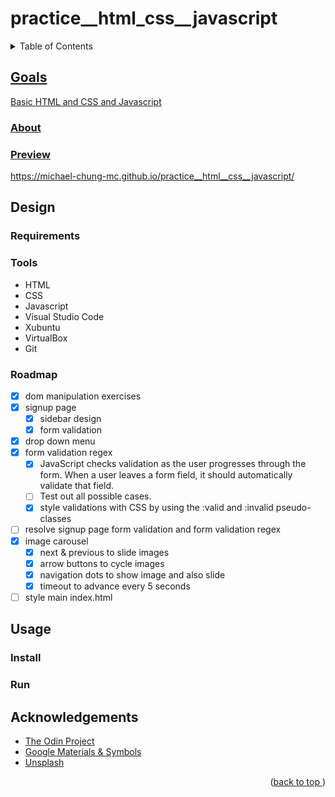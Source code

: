 # practice__html_css__javascript
<a name="readme-top"></a>
<details>
    <summary>Table of Contents</summary>
    <ol>
        <li><a href="#goals">Goals</a>
            <ul>
                <li><a href="#about">About</li>
                <li><a href="#preview">Preview</li>
            </ul>
        </li>
        <li><a href="#design">Design</li>
          <ul>
            <li><a href="#requirements">Tools</li>
            <li><a href="#tools">Tools</li>
            <li><a href="#roadmap">Roadmap</li>
          </ul>
        </li>
        <li><a href="#usage">Usage</a>
            <ul>
                <li><a href="#install">Install</li>
                <li><a href="#run">Run</li>
            </ul>
        </li>
        <li><a href="#acknowledgements">Acknowledgements</li>
    </ol>
</details>

## Goals
Basic HTML and CSS and Javascript
### About
### Preview
https://michael-chung-mc.github.io/practice__html__css__javascript/
## Design
### Requirements
### Tools
* HTML
* CSS
* Javascript
* Visual Studio Code
* Xubuntu
* VirtualBox
* Git
### Roadmap
- [x] dom manipulation exercises
- [x] signup page
    - [x] sidebar design
    - [x] form validation
- [x] drop down menu
- [x] form validation regex
    - [x] JavaScript checks validation as the user progresses through the form. When a user leaves a form field, it should automatically validate that field.
    - [ ] Test out all possible cases.
    - [x] style validations with CSS by using the :valid and :invalid pseudo-classes
- [ ] resolve signup page form validation and form validation regex
- [x] image carousel
    - [x] next & previous to slide images
    - [x] arrow buttons to cycle images
    - [x] navigation dots to show image and also slide
    - [x] timeout to advance every 5 seconds
- [ ] style main index.html
## Usage
### Install
### Run
## Acknowledgements
* [The Odin Project](https://www.theodinproject.com)
* [Google Materials & Symbols](fonts.google.com)
* [Unsplash](https://www.unsplash.com)
<p align="right">(<a href="#readme-top">back to top </a>)</p>
